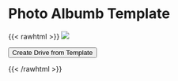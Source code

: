 # Photo Albumb Template

{{< rawhtml >}}
<img class="template-thumb" src="/templates/photo-album.png">

<button class="create-drive">Create Drive from Template</button>

<script>
  const TEMPLATE_ROOT = '/templates/photo-album'
  window.TEMPLATE_FILES = [
    '/index.html',
    '/index.js',
    '/index.css'
  ]
</script>
<script src="/templates/index.js"></script>
{{< /rawhtml >}}